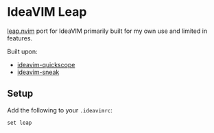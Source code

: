 # IdeaVIM Leap

[leap.nvim](https://github.com/ggandor/leap.nvim) port for IdeaVIM primarily built for my own use and limited in features.

Built upon:
* [ideavim-quickscope](https://github.com/joshestein/ideavim-quickscope)
* [ideavim-sneak](https://github.com/Mishkun/ideavim-sneak)

## Setup

Add the following to your `.ideavimrc`:

```
set leap
```

